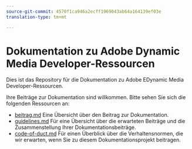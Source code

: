 ```yaml
---
source-git-commit: 4570f1ca946a2ecff1969043ab64a164139ef03e
translation-type: tm+mt

---
```

# Dokumentation zu Adobe Dynamic Media Developer-Ressourcen

Dies ist das Repository für die Dokumentation zu Adobe EDynamic Media Developer-Ressourcen.

Ihre Beiträge zur Dokumentation sind willkommen. Bitte sehen Sie sich die folgenden Ressourcen an:

* [beitrag.md](contributing.md) Eine Übersicht über den Beitrag zur Dokumentation.
* [guidelines.md](guidelines.md) Für eine Übersicht über die erwarteten Beiträge und die Zusammenstellung Ihrer Dokumentationsbeiträge.
* [code-of-duct.md](code-of-conduct.md) Für einen Überblick über die Verhaltensnormen, die wir erwarten, wenn Sie zu diesem Dokumentationsprojekt beitragen.
